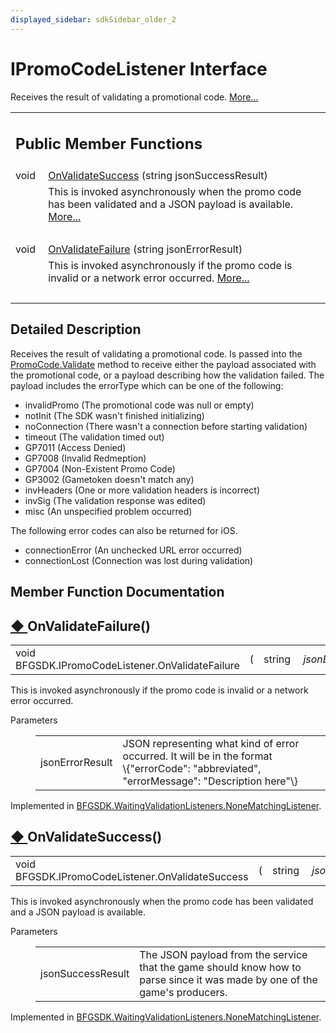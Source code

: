 ```yaml
---
displayed_sidebar: sdkSidebar_older_2
---
```

# IPromoCodeListener Interface 

<div class="contents">Receives the result of validating a promotional code.    <a href="interface_b_f_g_s_d_k_1_1_i_promo_code_listener.html#details">More...</a><table class="memberdecls"><tr class="heading"><td colspan="2"><h2 class="groupheader"><a id="pub-methods" name="pub-methods"></a> Public Member Functions</h2></td></tr><tr class="memitem:a05e24dab31ec1fcea92ed9839fbd123c"><td class="memItemLeft" align="right" valign="top">void&#160;</td><td class="memItemRight" valign="bottom"><a class="el" href="interface_b_f_g_s_d_k_1_1_i_promo_code_listener.html#a05e24dab31ec1fcea92ed9839fbd123c">OnValidateSuccess</a> (string jsonSuccessResult)</td></tr><tr class="memdesc:a05e24dab31ec1fcea92ed9839fbd123c"><td class="mdescLeft">&#160;</td><td class="mdescRight">This is invoked asynchronously when the promo code has been validated and a JSON payload is available.  <a href="interface_b_f_g_s_d_k_1_1_i_promo_code_listener.html#a05e24dab31ec1fcea92ed9839fbd123c">More...</a><br /></td></tr><tr class="separator:a05e24dab31ec1fcea92ed9839fbd123c"><td class="memSeparator" colspan="2">&#160;</td></tr><tr class="memitem:aa5e545dee434ba42132b5a3b7d0d327c"><td class="memItemLeft" align="right" valign="top">void&#160;</td><td class="memItemRight" valign="bottom"><a class="el" href="interface_b_f_g_s_d_k_1_1_i_promo_code_listener.html#aa5e545dee434ba42132b5a3b7d0d327c">OnValidateFailure</a> (string jsonErrorResult)</td></tr><tr class="memdesc:aa5e545dee434ba42132b5a3b7d0d327c"><td class="mdescLeft">&#160;</td><td class="mdescRight">This is invoked asynchronously if the promo code is invalid or a network error occurred.  <a href="interface_b_f_g_s_d_k_1_1_i_promo_code_listener.html#aa5e545dee434ba42132b5a3b7d0d327c">More...</a><br /></td></tr><tr class="separator:aa5e545dee434ba42132b5a3b7d0d327c"><td class="memSeparator" colspan="2">&#160;</td></tr></table><a name="details" id="details"></a><h2 class="groupheader">Detailed Description</h2><div class="textblock">Receives the result of validating a promotional code. Is passed into the <a class="el" href="class_b_f_g_s_d_k_1_1_promo_code.html#a7b6080eace862d6917b7d512dfcbcd65" title="Asynchronously validate the promoCode to receive the JSON associated with it. The listener&#39;s success ...">PromoCode.Validate</a> method to receive either the payload associated with the promotional code, or a payload describing how the validation failed. The payload includes the errorType which can be one of the following:<ul><li>invalidPromo (The promotional code was null or empty)</li><li>notInit (The SDK wasn't finished initializing)</li><li>noConnection (There wasn't a connection before starting validation)</li><li>timeout (The validation timed out)</li><li>GP7011 (Access Denied)</li><li>GP7008 (Invalid Redmeption)</li><li>GP7004 (Non-Existent Promo Code)</li><li>GP3002 (Gametoken doesn't match any)</li><li>invHeaders (One or more validation headers is incorrect)</li><li>invSig (The validation response was edited)</li><li>misc (An unspecified problem occurred)</li></ul>The following error codes can also be returned for iOS.<ul><li>connectionError (An unchecked URL error occurred)</li><li>connectionLost (Connection was lost during validation) </li></ul></div><h2 class="groupheader">Member Function Documentation</h2><a id="aa5e545dee434ba42132b5a3b7d0d327c" name="aa5e545dee434ba42132b5a3b7d0d327c"></a><h2 class="memtitle"><span class="permalink"><a href="#aa5e545dee434ba42132b5a3b7d0d327c">&#9670;&nbsp;</a></span>OnValidateFailure()</h2><div class="memitem"><div class="memproto"><table class="memname"><tr><td class="memname">void BFGSDK.IPromoCodeListener.OnValidateFailure </td><td>(</td><td class="paramtype">string&#160;</td><td class="paramname"><em>jsonErrorResult</em></td><td>)</td><td></td></tr></table></div><div class="memdoc">This is invoked asynchronously if the promo code is invalid or a network error occurred. <dl class="params"><dt>Parameters</dt><dd><table class="params"><tr><td class="paramname">jsonErrorResult</td><td>JSON representing what kind of error occurred. It will be in the format <div class="fragment"><div class="line">\{<span class="stringliteral">&quot;errorCode&quot;</span>: <span class="stringliteral">&quot;abbreviated&quot;</span>, <span class="stringliteral">&quot;errorMessage&quot;</span>: <span class="stringliteral">&quot;Description here&quot;</span>\}</div></div></td></tr></table></dd></dl>Implemented in <a class="el" href="class_b_f_g_s_d_k_1_1_waiting_validation_listeners_1_1_none_matching_listener.html#a67d7b8589c842a8be5bbc153e74b96a5">BFGSDK.WaitingValidationListeners.NoneMatchingListener</a>.</div></div><a id="a05e24dab31ec1fcea92ed9839fbd123c" name="a05e24dab31ec1fcea92ed9839fbd123c"></a><h2 class="memtitle"><span class="permalink"><a href="#a05e24dab31ec1fcea92ed9839fbd123c">&#9670;&nbsp;</a></span>OnValidateSuccess()</h2><div class="memitem"><div class="memproto"><table class="memname"><tr><td class="memname">void BFGSDK.IPromoCodeListener.OnValidateSuccess </td><td>(</td><td class="paramtype">string&#160;</td><td class="paramname"><em>jsonSuccessResult</em></td><td>)</td><td></td></tr></table></div><div class="memdoc">This is invoked asynchronously when the promo code has been validated and a JSON payload is available. <dl class="params"><dt>Parameters</dt><dd><table class="params"><tr><td class="paramname">jsonSuccessResult</td><td>The JSON payload from the service that the game should know how to parse since it was made by one of the game's producers.</td></tr></table></dd></dl>Implemented in <a class="el" href="class_b_f_g_s_d_k_1_1_waiting_validation_listeners_1_1_none_matching_listener.html#ac7d9ce8a6b069acbf1bc57d385407fb7">BFGSDK.WaitingValidationListeners.NoneMatchingListener</a>.</div></div></div> 
